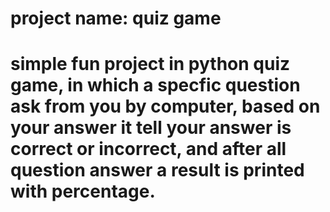 # project name: quiz game

# simple fun project in python quiz game, in which a specfic question ask from you by computer, based on your answer it tell your answer is correct or incorrect, and after all question answer a result is printed with percentage.
